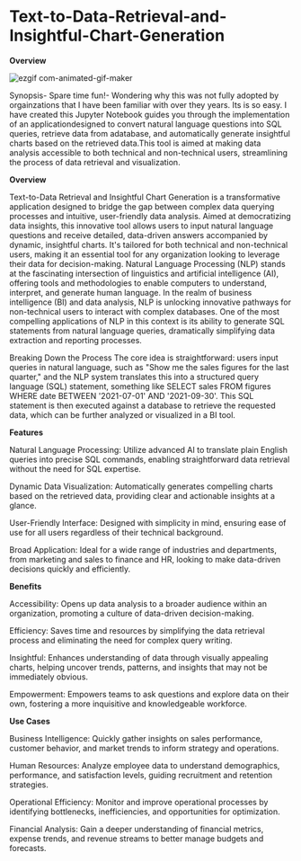# Text-to-Data-Retrieval-and-Insightful-Chart-Generation

**Overview**

![ezgif com-animated-gif-maker](https://github.com/Abhi0323/Text-to-Data-Retrieval-and-Insightful-Chart-Generation/assets/112967999/1cc81533-a60a-4046-b107-593eec1b9450)

Synopsis- Spare time fun!- Wondering why this was not fully adopted by orgainzations that I have been familiar with over they years. Its is so easy. I have created this Jupyter Notebook guides you through the implementation of an applicationdesigned to convert natural language questions into SQL queries, retrieve data from adatabase, and automatically generate insightful charts based on the retrieved data.This tool is aimed at making data analysis accessible to both technical and non-technical users, streamlining the process of data retrieval and visualization.

**Overview**

Text-to-Data Retrieval and Insightful Chart Generation is a transformative application designed to bridge the gap between complex data querying processes and intuitive, user-friendly data analysis. Aimed at democratizing data insights, this innovative tool allows users to input natural language questions and receive detailed, data-driven answers accompanied by dynamic, insightful charts. It's tailored for both technical and non-technical users, making it an essential tool for any organization looking to leverage their data for decision-making.
Natural Language Processing (NLP) stands at the fascinating intersection of linguistics and artificial intelligence (AI), offering tools and methodologies to enable computers to understand, interpret, and generate human language. In the realm of business intelligence (BI) and data analysis, NLP is unlocking innovative pathways for non-technical users to interact with complex databases. One of the most compelling applications of NLP in this context is its ability to generate SQL statements from natural language queries, dramatically simplifying data extraction and reporting processes.

Breaking Down the Process
The core idea is straightforward: users input queries in natural language, such as "Show me the sales figures for the last quarter," and the NLP system translates this into a structured query language (SQL) statement, something like SELECT sales FROM figures WHERE date BETWEEN '2021-07-01' AND '2021-09-30'. This SQL statement is then executed against a database to retrieve the requested data, which can be further analyzed or visualized in a BI tool.

**Features**

Natural Language Processing: Utilize advanced AI to translate plain English queries into precise SQL commands, enabling straightforward data retrieval without the need for SQL expertise.

Dynamic Data Visualization: Automatically generates compelling charts based on the retrieved data, providing clear and actionable insights at a glance.

User-Friendly Interface: Designed with simplicity in mind, ensuring ease of use for all users regardless of their technical background.

Broad Application: Ideal for a wide range of industries and departments, from marketing and sales to finance and HR, looking to make data-driven decisions quickly and efficiently.

**Benefits**

Accessibility: Opens up data analysis to a broader audience within an organization, promoting a culture of data-driven decision-making.

Efficiency: Saves time and resources by simplifying the data retrieval process and eliminating the need for complex query writing.

Insightful: Enhances understanding of data through visually appealing charts, helping uncover trends, patterns, and insights that may not be immediately obvious.

Empowerment: Empowers teams to ask questions and explore data on their own, fostering a more inquisitive and knowledgeable workforce.

**Use Cases**

Business Intelligence: Quickly gather insights on sales performance, customer behavior, and market trends to inform strategy and operations.

Human Resources: Analyze employee data to understand demographics, performance, and satisfaction levels, guiding recruitment and retention strategies.

Operational Efficiency: Monitor and improve operational processes by identifying bottlenecks, inefficiencies, and opportunities for optimization.

Financial Analysis: Gain a deeper understanding of financial metrics, expense trends, and revenue streams to better manage budgets and forecasts.
